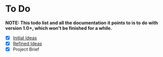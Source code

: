 # To Do

**NOTE: This todo list and all the documentation it points to is to do with
version 1.0+, which won't be finished for a while.**

- [X] [Initial Ideas](InitialIdeas.md)
- [X] [Refined Ideas](RefinedIdeas.md)
- [X] Project Brief
